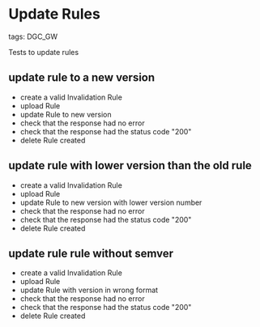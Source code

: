 # Update Rules

tags: DGC_GW

Tests to update rules

## update rule to a new version
* create a valid Invalidation Rule
* upload Rule
* update Rule to new version
* check that the response had no error
* check that the response had the status code "200"
* delete Rule created

## update rule with lower version than the old rule
* create a valid Invalidation Rule
* upload Rule
* update Rule to new version with lower version number
* check that the response had no error
* check that the response had the status code "200"
* delete Rule created

## update rule rule without semver
* create a valid Invalidation Rule
* upload Rule
* update Rule with version in wrong format
* check that the response had no error
* check that the response had the status code "200"
* delete Rule created
